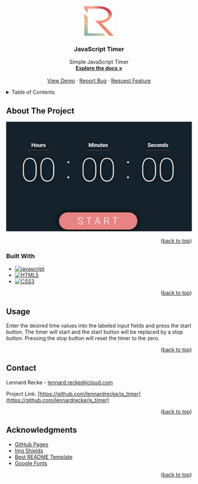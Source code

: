 <a name="readme-top"></a>

<!-- PROJECT LOGO -->
<br />
<div align="center">
  <a href="https://github.com/lennardrecke/js_timer">
    <img src="images/repo_image.svg" alt="Logo" width="80" height="80">
  </a>

<h3 align="center">JavaScript Timer</h3>

  <p align="center">
    Simple JavaScript Timer
    <br />
    <a href="https://github.com/lennardrecke/js_timer"><strong>Explore the docs »</strong></a>
    <br />
    <br />
    <a href="https://lennardrecke.github.io/js_timer/src/">View Demo</a>
    ·
    <a href="https://github.com/lennardrecke/js_timer/issues">Report Bug</a>
    ·
    <a href="https://github.com/lennardrecke/js_timer/issues">Request Feature</a>
  </p>
</div>



<!-- TABLE OF CONTENTS -->
<details>
  <summary>Table of Contents</summary>
  <ol>
    <li>
      <a href="#about-the-project">About The Project</a>
      <ul>
        <li><a href="#built-with">Built With</a></li>
      </ul>
    </li>
    <li><a href="#usage">Usage</a></li>
    <li><a href="#roadmap">Roadmap</a></li>
    <li><a href="#contributing">Contributing</a></li>
    <li><a href="#license">License</a></li>
    <li><a href="#contact">Contact</a></li>
    <li><a href="#acknowledgments">Acknowledgments</a></li>
  </ol>
</details>



<!-- ABOUT THE PROJECT -->
## About The Project

[![Product Name Screen Shot][product-screenshot]](https://lennardrecke.github.io/js_timer/src/)

<p align="right">(<a href="#readme-top">back to top</a>)</p>



### Built With

* [![javascript][javascript]][js-url]
* [![HTML5][HTML5]][html-url]
* [![CSS3][css3]][css-url]

<p align="right">(<a href="#readme-top">back to top</a>)</p>

<!-- USAGE EXAMPLES -->
## Usage

Enter the desired time values into the labeled input fields and press the start button. The timer will start and the start button will be replaced by a stop button. Pressing the stop button will reset the timer to the zero.

<p align="right">(<a href="#readme-top">back to top</a>)</p>

<!-- CONTACT -->
## Contact

Lennard Recke -  lennard.recke@icloud.com

Project Link: [https://github.com/lennardrecke/js_timer](https://github.com/lennardrecke/js_timer)

<p align="right">(<a href="#readme-top">back to top</a>)</p>



<!-- ACKNOWLEDGMENTS -->
## Acknowledgments

* [GitHub Pages](https://pages.github.com)
 * [Img Shields](https://shields.io)
 * [Best README Template](https://github.com/othneildrew/Best-README-Template)
 * [Google Fonts](https://fonts.google.com)

<p align="right">(<a href="#readme-top">back to top</a>)</p>

<!-- MARKDOWN LINKS & IMAGES -->
[product-screenshot]: images/product_screenshot.png
[javascript]: https://img.shields.io/badge/javascript-%23323330.svg?style=for-the-badge&logo=javascript&logoColor=%23F7DF1E
[js-url]: https://javascript.com/
[HTML5]: https://img.shields.io/badge/html5-%23E34F26.svg?style=for-the-badge&logo=html5&logoColor=white
[html-url]: https://html.com/
[css3]: https://img.shields.io/badge/css3-%231572B6.svg?style=for-the-badge&logo=css3&logoColor=white
[css-url]: https://css.com/